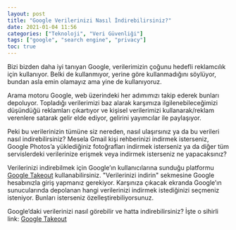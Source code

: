 ```yaml
---
layout: post
title: "Google Verilerinizi Nasıl İndirebilirsiniz?"
date: 2021-01-04 11:56
categories: ["Teknoloji", "Veri Güvenliği"]
tags: ["google", "search engine", "privacy"]
toc: true
---
```


Bizi bizden daha iyi tanıyan Google, verilerimizin çoğunu hedefli reklamcılık için kullanıyor. Belki de kullanmıyor, yerine göre kullanmadığını söylüyor, bundan asla emin olamayız ama yine de kullanıyoruz.

Arama motoru Google, web üzerindeki her adımımızı takip ederek bunları depoluyor. Topladığı verilerimizi baz alarak karşımıza ilgilenebileceğimizi düşündüğü reklamları çıkartıyor ve kişisel verilerimizi kullanarak/reklam verenlere satarak gelir elde ediyor, gelirini yayımcılar ile paylaşıyor.

Peki bu verilerinizin tümüne siz nereden, nasıl ulaşırsınız ya da bu verileri nasıl indirebilirsiniz? Mesela Gmail kişi rehberinizi indirmek isterseniz, Google Photos’a yüklediğiniz fotoğrafları indirmek isterseniz ya da diğer tüm servislerdeki verilerinize erişmek veya indirmek isterseniz ne yapacaksınız?

Verilerinizi indirebilmek için Google’ın kullanıcılarına sunduğu platformu [Google Takeout](https://takeout.google.com/) kullanabilirsiniz. "Verilerinizi indirin" sekmesine Google hesabınızla giriş yapmanız gerekiyor. Karşınıza çıkacak ekranda Google’ın sunucularında depolanan hangi verilerinizi indirmek istediğinizi seçmeniz isteniyor. Bunları isterseniz özelleştirebiliyorsunuz.

Google’daki verilerinizi nasıl görebilir ve hatta indirebilirsiniz? İşte o sihirli link: [Google Takeout](https://takeout.google.com/)
